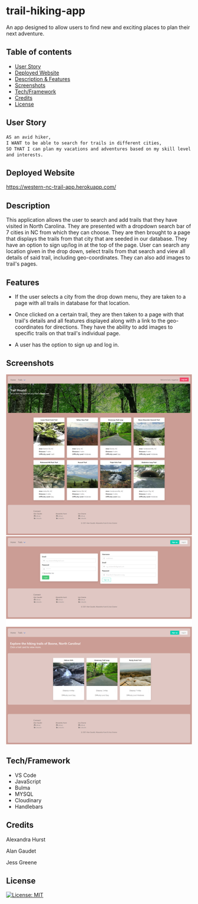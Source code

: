 # trail-hiking-app
An app designed to allow users to find new and exciting places to plan their next adventure.

## Table of contents
* [User Story](#user-story)
* [Deployed Website](#deployedwebsite)
* [Description & Features](#description)
* [Screenshots](#screenshots)
* [Tech/Framework](#tech/framework)
* [Credits](#credits)
* [License](#license)

## User Story

    AS an avid hiker,
    I WANT to be able to search for trails in different cities,
    SO THAT I can plan my vacations and adventures based on my skill level and interests.


## Deployed Website

https://western-nc-trail-app.herokuapp.com/


## Description

This application allows the user to search and add trails that they have visited in North Carolina. They are presented with a dropdown search bar of 7 cities in NC from which they can choose. They are then brought to a page that displays the trails from that city that are seeded in our database. They have an option to sign up/log in at the top of the page. User can search any location given in the drop down, select trails from that search and view all details of said trail, including geo-coordinates. They can also add images to trail's pages.

## Features

* If the user selects a city from the drop down menu, they are taken to a page with all trails in database for that location.

* Once clicked on a certain trail, they are then taken to a page with that trail's details and all features displayed along with a link to the geo-coordinates for directions. They have the ability to add images to specific trails on that trail's individual page. 

* A user has the option to sign up and log in. 


## Screenshots

<img src="./assets/images/screenshot1.png">
<img src="./assets/images/screenshot2.png">
<img src="./assets/images/screenshot3.png">



## Tech/Framework

- VS Code
- JavaScript
- Bulma
- MYSQL
- Cloudinary
- Handlebars


## Credits

Alexandra Hurst 

Alan Gaudet

Jess Greene 




## License

[![License: MIT](https://img.shields.io/badge/License-MIT-yellow.svg)](https://opensource.org/licenses/MIT)
